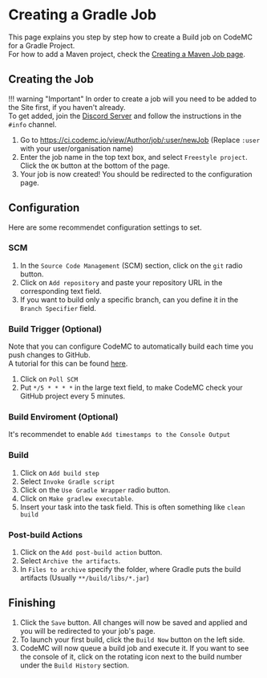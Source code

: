 [Discord]: https://discord.gg/AGcFMu6

# Creating a Gradle Job
This page explains you step by step how to create a Build job on CodeMC for a Gradle Project.  
For how to add a Maven project, check the [Creating a Maven Job page](../maven).

## Creating the Job

!!! warning "Important"
    In order to create a job will you need to be added to the Site first, if you haven't already.  
    To get added, join the [Discord Server][Discord] and follow the instructions in the `#info` channel.

1. Go to https://ci.codemc.io/view/Author/job/:user/newJob (Replace `:user` with your user/organisation name)
2. Enter the job name in the top text box, and select `Freestyle project`. Click the `OK` button at the bottom of the page.
3. Your job is now created! You should be redirected to the configuration page.

## Configuration
Here are some recommendet configuration settings to set.

### SCM

1. In the `Source Code Management` (SCM) section, click on the `git` radio button.
2. Click on `Add repository` and paste your repository URL in the corresponding text field.
3. If you want to build only a specific branch, can you define it in the `Branch Specifier` field.

### Build Trigger (Optional)
Note that you can configure CodeMC to automatically build each time you push changes to GitHub.  
A tutorial for this can be found [here](../github-integration#automatically-build).

1. Click on `Poll SCM`
2. Put `*/5 * * * *` in the large text field, to make CodeMC check your GitHub project every 5 minutes.

### Build Enviroment (Optional)
It's recommendet to enable `Add timestamps to the Console Output`

### Build

1. Click on `Add build step`
2. Select `Invoke Gradle script`
3. Click on the `Use Gradle Wrapper` radio button.
4. Click on `Make gradlew executable`.
5. Insert your task into the task field. This is often something like `clean build`

### Post-build Actions

1. Click on the `Add post-build action` button.
2. Select `Archive the artifacts`.
3. In `Files to archive` specify the folder, where Gradle puts the build artifacts (Usually `**/build/libs/*.jar`)

## Finishing

1. Click the `Save` button. All changes will now be saved and applied and you will be redirected to your job's page.
2. To launch your first build, click the `Build Now` button on the left side.
3. CodeMC will now queue a build job and execute it. If you want to see the console of it, click on the rotating icon next to the build number under the `Build History` section.